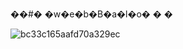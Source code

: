 ��#� �w�e�b�B�a�l�o�
�
�
<!-- Account api trên 000webhostapp -->
![bc33c165aafd70a329ec](https://user-images.githubusercontent.com/112546329/221773141-3b48e998-0951-4aaa-ad58-062470ef7030.jpg)
